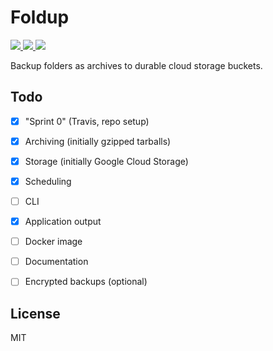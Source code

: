 # Foldup

<p>
    <a href="https://travis-ci.org/SeerUK/foldup">
        <img src="https://api.travis-ci.org/SeerUK/foldup.svg?branch=master" />
    </a>
    <a href="https://goreportcard.com/report/github.com/SeerUK/foldup">
        <img src="https://goreportcard.com/badge/github.com/SeerUK/foldup" />
    </a>
    <a href="https://github.com/SeerUK/foldup/releases">
        <img src="https://img.shields.io/github/release/SeerUK/foldup.svg" />
    </a>
</p>

Backup folders as archives to durable cloud storage buckets.

## Todo

* [x] "Sprint 0" (Travis, repo setup)
* [x] Archiving (initially gzipped tarballs)
* [x] Storage (initially Google Cloud Storage)
* [x] Scheduling
* [ ] CLI
* [x] Application output
* [ ] Docker image
* [ ] Documentation
* [ ] Encrypted backups (optional)


## License

MIT

